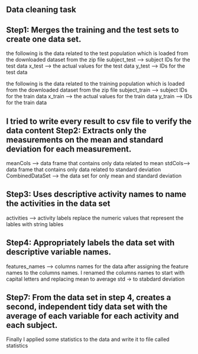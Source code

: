 Data cleaning task
----------------
Step1: Merges the training and the test sets to create one data set.
-------------
the following is the data related to the test population which is loaded from the downloaded dataset from the zip file
subject_test --> subject IDs for the test data
x_test		 --> the actual values for the test data 
y_test       --> IDs  for the test data
 
the following is the data related to the training population which is loaded from the downloaded dataset from the zip file
subject_train  --> subject IDs for the train data
x_train        --> the actual values for the train data 
y_train        --> IDs  for the train data

 I tried to write every result to csv file to verify the data content
 Step2: Extracts only the measurements on the mean and standard deviation for each measurement.
--------------------------
meanCols --> data frame that contains only data related to mean
stdCols--> data frame that contains only data related to standard deviation
CombinedDataSet --> the data set for only mean and standard deviation
 
Step3: Uses descriptive activity names to name the activities in the data set
--------
activities      --> activity labels
replace the numeric values that represent the lables with string lables
 
Step4: Appropriately labels the data set with descriptive variable names.
-----------------------

features_names  --> columns names for the data
after assigning the feature names to the columns names. I renamed the columns names to start with capital letters
and replacing mean to average 
std -> to stabdard deviation
 

Step7: From the data set in step 4, creates a second, independent tidy data set with the average of each variable for each activity and each subject.
-------------------------

Finally I applied some statistics to the data and write it to file called statistics
